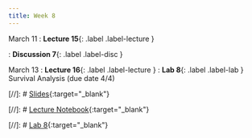 ```yaml
---
title: Week 8
---
```


March 11
: **Lecture 15**{: .label .label-lecture } 

: **Discussion 7**{: .label .label-disc } 


March 13
: **Lecture 16**{: .label .label-lecture } 
: **Lab 8**{: .label .label-lab } Survival Analysis (due date 4/4)

[//]: # [Slides](){:target="_blank"} 

[//]: # [Lecture Notebook](){:target="_blank"} 

[//]: # [Lab 8](){:target="_blank"} 